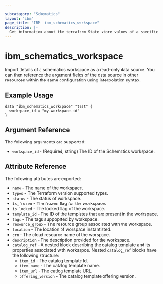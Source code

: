 ```yaml
---

subcategory: "Schematics"
layout: "ibm"
page_title: "IBM: ibm_schematics_workspace"
description: |-
  Get information about the terraform State store values of a specific template in a Schematics Workspace .
---
```


# ibm\_schematics_workspace


Import details of a schematics workspace as a read-only data source. You can then reference the argument fields of the data source in other resources within the same configuration using interpolation syntax.


## Example Usage

```hcl
data "ibm_schematics_workspace" "test" {
  workspace_id = "my-workspace-id"
}
```

## Argument Reference

The following arguments are supported:

* `workspace_id` - (Required, string) The ID of the Schematics workspace.

## Attribute Reference

The following attributes are exported:

* `name` - The name of the workspace.
* `types` - The Terraform version supported types.
* `status` - The status of workspace.
* `is_frozen` - The frozen flag for the workspace.
* `is_locked` -  The locked flag of the workspace.
* `template_id` - The ID of the templates that are present in the workspace.
* `tags` - The tags suppoprted by workspace.
* `resource_group` - The resource group associated with the workspace.
* `location` - The location of worspace instantiated.
* `crn` - The cloud resource name of the worspace.
* `description` - The description provided for the workspace.
* `catalog_ref` - A nested block describing the catalog template and its properties associated with worksapce. Nested `catalog_ref` blocks have the following structure:
  * `item_id` - The catalog template Id.
  * `item_name` - The catalog template name.
  * `item_url` - The catlog template URL.
  * `offering_version` - The catalog template offering version.

